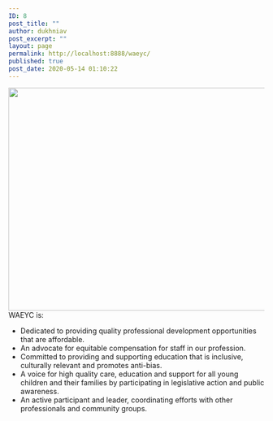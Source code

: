 ```yaml
---
ID: 8
post_title: ""
author: dukhniav
post_excerpt: ""
layout: page
permalink: http://localhost:8888/waeyc/
published: true
post_date: 2020-05-14 01:10:22
---
```

<img src="http://localhost:8888/waeyc/wp-content/uploads/2020/05/social-media-banner_WA_bgEditor_1525983010507.jpg" alt="" srcset="http://localhost:8888/waeyc/wp-content/uploads/2020/05/social-media-banner_WA_bgEditor_1525983010507.jpg 1596w, http://localhost:8888/waeyc/wp-content/uploads/2020/05/social-media-banner_WA_bgEditor_1525983010507-300x83.jpg 300w, http://localhost:8888/waeyc/wp-content/uploads/2020/05/social-media-banner_WA_bgEditor_1525983010507-1024x282.jpg 1024w, http://localhost:8888/waeyc/wp-content/uploads/2020/05/social-media-banner_WA_bgEditor_1525983010507-768x211.jpg 768w, http://localhost:8888/waeyc/wp-content/uploads/2020/05/social-media-banner_WA_bgEditor_1525983010507-1536x422.jpg 1536w" sizes="100vw" width="1596" height="439">
WAEYC is:&nbsp;
<ul>
 	<li>Dedicated to providing quality professional development opportunities that are affordable.</li>
 	<li>An advocate for equitable compensation for staff in our profession.</li>
 	<li>Committed to providing and supporting education that is inclusive, culturally relevant and promotes anti-bias.</li>
 	<li>A voice for high quality care, education and support for all young children and their families by participating in legislative action and public awareness.</li>
 	<li>An active participant and leader, coordinating efforts with other professionals and community groups.</li>
</ul>